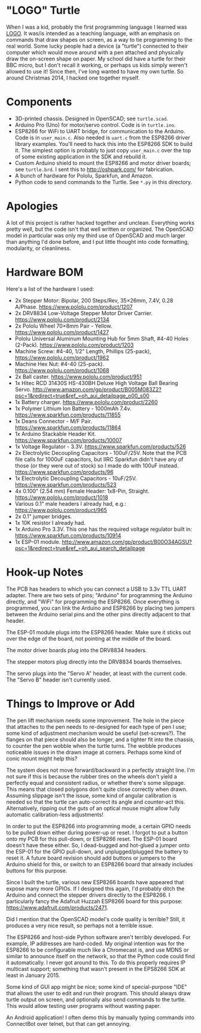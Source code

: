 # "LOGO" Turtle

When I was a kid, probably the first programming language I learned was
[LOGO](https://en.wikipedia.org/wiki/Logo_(programming_language)). It was/is
intended as a teaching language, with an emphasis on commands that draw shapes
on screen, as a way to tie programming to the real world. Some lucky people
had a device (a "turtle") connected to their computer which would move around
with a pen attached and physically draw the on-screen shape on paper. My
school did have a turtle for their BBC micro, but I don't recall it working, or
perhaps us kids simply weren't allowed to use it! Since then, I've long wanted
to have my own turtle. So around Christmas 2014, I hacked one together myself.

# Components

- 3D-printed chassis. Designed in OpenSCAD; see `turtle.scad`.
- Arduino Pro (Uno) for motor/servo control. Code is in `turtle.ino`.
- ESP8266 for WiFi to UART bridge, for communication to the Arduino. Code is
  in `user_main.c`. Also needed is `uart.c` from the ESP8266 driver library
  examples. You'll need to hack this into the ESP8266 SDK to build it. The
  simplest option is probably to just copy `user_main.c` over the top of some
  existing application in the SDK and rebuild it.
- Custom Arduino shield to mount the ESP8266 and motor driver boards; see
  `turtle.brd`. I sent this to http://oshpark.com/ for fabrication.
- A bunch of hardware for Pololu, Sparkfun, and Amazon.
- Python code to send commands to the Turtle. See `*.py` in this directory.

# Apologies

A lot of this project is rather hacked together and unclean. Everything works
pretty well, but the code isn't that well written or organized. The OpenSCAD
model in particular was only my third use of OpenSCAD and much larger than
anything I'd done before, and I put little thought into code formatting,
modularity, or cleanliness.

# Hardware BOM

Here's a list of the hardware I used:

- 2x Stepper Motor: Bipolar, 200 Steps/Rev, 35×26mm, 7.4V, 0.28 A/Phase.
  https://www.pololu.com/product/1207
- 2x DRV8834 Low-Voltage Stepper Motor Driver Carrier.
  https://www.pololu.com/product/2134
- 2x Pololu Wheel 70×8mm Pair - Yellow.
  https://www.pololu.com/product/1427
- Pololu Universal Aluminum Mounting Hub for 5mm Shaft, #4-40 Holes (2-Pack).
  https://www.pololu.com/product/1203
- Machine Screw: #4-40, 1/2" Length, Phillips (25-pack),
  https://www.pololu.com/product/1962
- Machine Hex Nut: #4-40 (25-pack).
  https://www.pololu.com/product/1068
- 2x Ball caster. https://www.pololu.com/product/951
- 1x Hitec RCD 31430S HS-430BH Deluxe High Voltage Ball Bearing Servo.
  http://www.amazon.com/gp/product/B005M083Z2?psc=1&redirect=true&ref_=oh_aui_detailpage_o00_s00
- 1x Battery charger. https://www.pololu.com/product/2260
- 1x Polymer Lithium Ion Battery - 1000mAh 7.4v.
  https://www.sparkfun.com/products/11855
- 1x Deans Connector - M/F Pair.
  https://www.sparkfun.com/products/11864
- 1x Arduino Stackable Header Kit.
  https://www.sparkfun.com/products/10007
- 1x Voltage Regulator - 3.3V.
  https://www.sparkfun.com/products/526
- 2x Electrolytic Decoupling Capacitors - 100uF/25V.
  Note that the PCB file calls for 1000uF capacitors, but IIRC Sparkfun didn't
  have any of those (or they were out of stock) so I made do with 100uF
  instead.
  https://www.sparkfun.com/products/96
- 1x Electrolytic Decoupling Capacitors - 10uF/25V.
  https://www.sparkfun.com/products/523
- 4x 0.100" (2.54 mm) Female Header: 1x8-Pin, Straight.
  https://www.pololu.com/product/1018
- Various 0.1" male headers I already had, e.g.:
  https://www.pololu.com/product/965
- 2x 0.1" jumper bridges.
- 1x 10K resistor I already had.
- 1x Arduino Pro 3.3V. This one has the required voltage regulator built in:
  https://www.sparkfun.com/products/10914
- 1x ESP-01 module.
  http://www.amazon.com/gp/product/B00O34AGSU?psc=1&redirect=true&ref_=oh_aui_search_detailpage

# Hook-up Notes

The PCB has headers to which you can connect a USB to 3.3v TTL UART adapter.
There are two sets of pins; "Arduino" for programming the Arduino directly,
and "WiFi" for programming the ESP8266. Once everything is programmed, you
can link the Arduino and ESP8266 by placing two jumpers between the Arduino
serial pins and the other pins directly adjacent to that header.

The ESP-01 module plugs into the ESP8266 header. Make sure it sticks out over
the edge of the board, not pointing at the middle of the board.

The motor driver boards plug into the DRV8834 headers.

The stepper motors plug directly into the DRV8834 boards themselves.

The servo plugs into the "Servo A" header, at least with the current code. The
"Servo B" header isn't currently used.

# Things to Improve or Add

The pen lift mechanism needs some improvement. The hole in the piece that
attaches to the pen needs to re-designed for each type of pen I use; some kind
of adjustment mechanism would be useful (set-screws?). The flanges on that
piece should also be longer, and a tighter fit into the chassis, to counter the
pen wobble when the turtle turns. The wobble produces noticeable issues in the
drawn image at corners. Perhaps some kind of conic mount might help this?

The system does not move forward/backward in a perfectly straight line. I'm
not sure if this is because the rubber tires on the wheels don't yield a
perfectly equal and consistent radius, or whether there's some slippage. This
means that closed polygons don't quite close correctly when drawn.
Assuming slippage isn't the issue, some kind of angular calibration is needed
so that the turtle can auto-correct its angle and counter-act this.
Alternatively, ripping out the guts of an optical mouse might allow fully
automatic calibration-less adjustments!

In order to put the ESP8266 into programming mode, a certain GPIO needs to be
pulled down either during power-up or reset. I forgot to put a button onto my
PCB for this pull-down, or ESP8266 reset. The ESP-01 board doesn't have these
either. So, I dead-bugged and hot-glued a jumper onto the ESP-01 for the GPIO
pull-down, and unplugged/plugged the battery to reset it. A future board
revision should add buttons or jumpers to the Arduino shield for this, or
switch to an ESP8266 board that already includes buttons for this purpose.

Since I built the turtle, various new ESP8266 boards have appeared that expose
many more GPIOs. If I designed this again, I'd probably ditch the Arduino and
connect the stepper drivers directly to the ESP8266. I particularly fancy the
Adafruit Huzzah ESP8266 board for this purpose:
https://www.adafruit.com/products/2471.

Did I mention that the OpenSCAD model's code quality is terrible? Still, it
produces a very nice result, so perhaps not a terrible issue.

The ESP8266 and host-side Python software aren't terribly developed. For
example, IP addresses are hard-coded. My original intention was for the
ESP8266 to be configurable much like a Chromecast is, and use MDNS or similar
to announce itself on the network, so that the Python code could find it
automatically. I never got around to this. To do this properly requires IP
multicast support; something that wasn't present in the EPS8266 SDK at least
in January 2015.

Some kind of GUI app might be nice; some kind of special-purpose "IDE" that
allows the user to edit and run their program. This should always draw turtle
output on screen, and optionally also send commands to the turtle. This would
allow testing user programs without wasting paper.

An Android application! I often demo this by manually typing commands into
ConnectBot over telnet, but that can get annoying.
